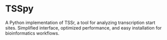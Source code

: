# TSSpy
A Python implementation of TSSr, a tool for analyzing transcription start sites. Simplified interface, optimized performance, and easy installation for bioinformatics workflows.
